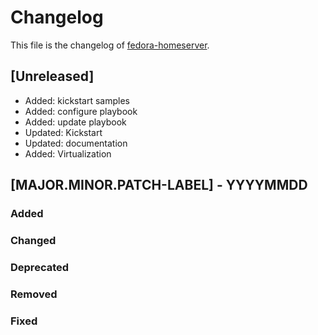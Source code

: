 <!--
reference: https://keepachangelog.com
-->

# Changelog

This file is the changelog of [fedora-homeserver](https://github.com/dschier-wtd/fedora-homeserver).

## [Unreleased]

- Added: kickstart samples
- Added: configure playbook
- Added: update playbook
- Updated: Kickstart
- Updated: documentation
- Added: Virtualization

## [MAJOR.MINOR.PATCH-LABEL] - YYYYMMDD

<!--
Describe the purpose of this release.
Each of the below sections should contain the links to the fixed issues.
-->

### Added

<!--
Section for new Features and Additions.
Most likely a MINOR or MAJOR update.
-->

### Changed

<!--
Changed Behavior in API or Application.
Most likely a MAJOR update.
-->

### Deprecated

<!--
Deprecation, which will be removed in a future release.
The future release must be mentioned.
-->

### Removed

<!--
Removals or Deletions, which were deprecated beforehand.
Most likely a Minor or Major update.
-->

### Fixed

<!--
Bugfixes or other minor fixes.
Most likely a patch.
-->
